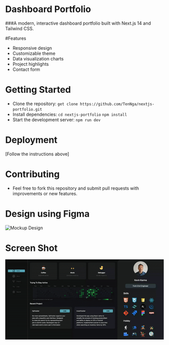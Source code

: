 # Dashboard Portfolio
###A modern, interactive dashboard portfolio built with Next.js 14 and Tailwind CSS.

#Features
- Responsive design
- Customizable theme
- Data visualization charts
- Project highlights
- Contact form

# Getting Started
- Clone the repository:
  `get clone https://github.com/TenNga/nextjs-portfolio.git`
- Install dependencies:
  `cd nextjs-portfolio`
  `npm install`
- Start the development server:
  `npm run dev`
# Deployment
[Follow the instructions above]

# Contributing
- Feel free to fork this repository and submit pull requests with improvements or new features.

# Design using Figma

![Mockup Design](https://www.figma.com/design/VVvP78ifXaDO5k6Wc2DSEp/NextJS-Portfolio?node-id=0-1&m=dev&t=irm2rqGJKBZ34GbC-1)

# Screen Shot

![Demo Gift](demo.gif)

